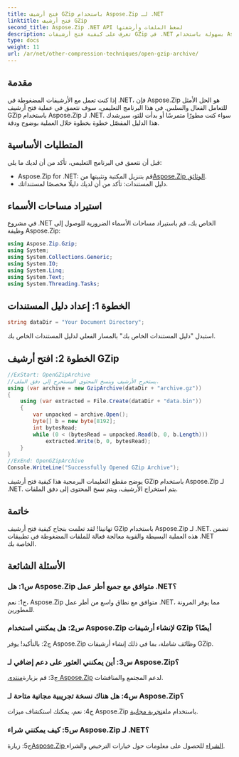 ```yaml
---
title: فتح أرشيف GZip باستخدام Aspose.Zip لـ .NET
linktitle: فتح أرشيف GZip
second_title: Aspose.Zip .NET API لضغط الملفات وأرشفتها
description: تعرف على كيفية فتح أرشيفات GZip في .NET بسهولة باستخدام Aspose.Zip. اتبع دليلنا خطوة بخطوة للتعامل مع الملفات بكفاءة وسلاسة.
type: docs
weight: 11
url: /ar/net/other-compression-techniques/open-gzip-archive/
---
```

## مقدمة

إذا كنت تعمل مع الأرشيفات المضغوطة في .NET، فإن Aspose.Zip هو الحل الأمثل للتعامل الفعال والسلس. في هذا البرنامج التعليمي، سوف نتعمق في عملية فتح أرشيف GZip باستخدام Aspose.Zip لـ .NET. سواء كنت مطورًا متمرسًا أو بدأت للتو، سيرشدك هذا الدليل المفصّل خطوة بخطوة خلال العملية بوضوح ودقة.

## المتطلبات الأساسية

قبل أن نتعمق في البرنامج التعليمي، تأكد من أن لديك ما يلي:

-  Aspose.Zip for .NET: قم بتنزيل المكتبة وتثبيتها من[Aspose.Zip الوثائق](https://reference.aspose.com/zip/net/).
- دليل المستندات: تأكد من أن لديك دليلًا مخصصًا لمستنداتك.

## استيراد مساحات الأسماء

في مشروع .NET الخاص بك، قم باستيراد مساحات الأسماء الضرورية للوصول إلى وظيفة Aspose.Zip:

```csharp
using Aspose.Zip.Gzip;
using System;
using System.Collections.Generic;
using System.IO;
using System.Linq;
using System.Text;
using System.Threading.Tasks;
```

## الخطوة 1: إعداد دليل المستندات

```csharp
string dataDir = "Your Document Directory";
```

استبدل "دليل المستندات الخاص بك" بالمسار الفعلي لدليل المستندات الخاص بك.

## الخطوة 2: افتح أرشيف GZip

```csharp
//ExStart: OpenGZipArchive
//يستخرج الأرشيف وينسخ المحتوى المستخرج إلى دفق الملف.
using (var archive = new GzipArchive(dataDir + "archive.gz"))
{
    using (var extracted = File.Create(dataDir + "data.bin"))
    {
        var unpacked = archive.Open();
        byte[] b = new byte[8192];
        int bytesRead;
        while (0 < (bytesRead = unpacked.Read(b, 0, b.Length)))
            extracted.Write(b, 0, bytesRead);
    }
}
//ExEnd: OpenGZipArchive
Console.WriteLine("Successfully Opened GZip Archive");
```

يوضح مقطع التعليمات البرمجية هذا كيفية فتح أرشيف GZip باستخدام Aspose.Zip لـ .NET. يتم استخراج الأرشيف، ويتم نسخ المحتوى إلى دفق الملفات.

## خاتمة

تهانينا! لقد تعلمت بنجاح كيفية فتح أرشيف GZip باستخدام Aspose.Zip لـ .NET. تضمن هذه العملية البسيطة والقوية معالجة فعالة للملفات المضغوطة في تطبيقات .NET الخاصة بك.

## الأسئلة الشائعة

### س1: هل Aspose.Zip متوافق مع جميع أطر عمل .NET؟

ج1: نعم، Aspose.Zip متوافق مع نطاق واسع من أطر عمل .NET، مما يوفر المرونة للمطورين.

### س2: هل يمكنني استخدام Aspose.Zip لإنشاء أرشيفات GZip أيضًا؟

ج2: بالتأكيد! يوفر Aspose.Zip وظائف شاملة، بما في ذلك إنشاء أرشيفات GZip.

### س3: أين يمكنني العثور على دعم إضافي لـ Aspose.Zip؟

 ج3: قم بزيارة[منتدى Aspose.Zip](https://forum.aspose.com/c/zip/37) لدعم المجتمع والمناقشات.

### س4: هل هناك نسخة تجريبية مجانية متاحة لـ Aspose.Zip؟

 ج4: نعم، يمكنك استكشاف ميزات Aspose.Zip باستخدام ملف[تجربة مجانية](https://releases.aspose.com/).

### س5: كيف يمكنني شراء Aspose.Zip لـ .NET؟

 ج5: زيارة[Aspose.Zip الشراء](https://purchase.aspose.com/buy) للحصول على معلومات حول خيارات الترخيص والشراء.